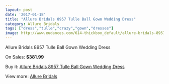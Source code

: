 ```yaml
---
layout: post
date: '2017-01-18'
title: "Allure Bridals 8957 Tulle Ball Gown Wedding Dress"
category: Allure Bridals
tags: ["dress","tulle","crazy","gown","dresses"]
image: http://www.eudances.com/614-thickbox_default/allure-bridals-8957-tulle-ball-gown-wedding-dress.jpg
---
```

Allure Bridals 8957 Tulle Ball Gown Wedding Dress

On Sales: **$381.99**
<a href="https://www.eudances.com/en/allure-bridals/194-allure-bridals-8957-tulle-ball-gown-wedding-dress.html"><amp-img layout="responsive" width="600" height="600" src="//www.eudances.com/614-thickbox_default/allure-bridals-8957-tulle-ball-gown-wedding-dress.jpg" alt="Allure Bridals 8957 Tulle Ball Gown Wedding Dress 0" /></a>
<a href="https://www.eudances.com/en/allure-bridals/194-allure-bridals-8957-tulle-ball-gown-wedding-dress.html"><amp-img layout="responsive" width="600" height="600" src="//www.eudances.com/616-thickbox_default/allure-bridals-8957-tulle-ball-gown-wedding-dress.jpg" alt="Allure Bridals 8957 Tulle Ball Gown Wedding Dress 1" /></a>
<a href="https://www.eudances.com/en/allure-bridals/194-allure-bridals-8957-tulle-ball-gown-wedding-dress.html"><amp-img layout="responsive" width="600" height="600" src="//www.eudances.com/615-thickbox_default/allure-bridals-8957-tulle-ball-gown-wedding-dress.jpg" alt="Allure Bridals 8957 Tulle Ball Gown Wedding Dress 2" /></a>

Buy it: [Allure Bridals 8957 Tulle Ball Gown Wedding Dress](https://www.eudances.com/en/allure-bridals/194-allure-bridals-8957-tulle-ball-gown-wedding-dress.html "Allure Bridals 8957 Tulle Ball Gown Wedding Dress")

View more: [Allure Bridals](https://www.eudances.com/en/2-allure-bridals "Allure Bridals")